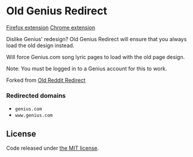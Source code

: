 # Old Genius Redirect

[Firefox extension](https://addons.mozilla.org/en-US/firefox/addon/old-genius-redirect/)
[Chrome extension](https://github.com/lozog/old-genius-redirect/releases/tag/1.0.0)

Dislike Genius' redesign? Old Genius Redirect will ensure that you always load the old design instead.

Will force Genius.com song lyric pages to load with the old page design.  

Note: You must be logged in to a Genius account for this to work.

Forked from [Old Reddit Redirect](https://github.com/tom-james-watson/old-reddit-redirect)

### Redirected domains

- `genius.com`
- `www.genius.com`

## License

Code released under [the MIT license](LICENSE.txt).
